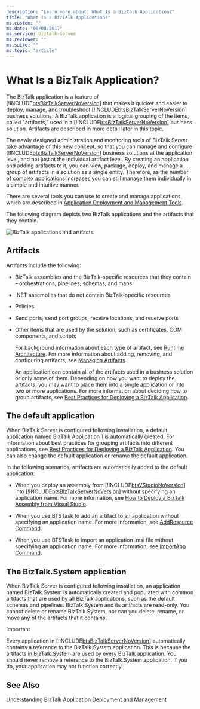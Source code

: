 ```yaml
---
description: "Learn more about: What Is a BizTalk Application?"
title: "What Is a BizTalk Application?"
ms.custom: ""
ms.date: "06/08/2017"
ms.service: biztalk-server
ms.reviewer: ""
ms.suite: ""
ms.topic: "article"
---
```

# What Is a BizTalk Application?
The BizTalk application is a feature of [!INCLUDE[btsBizTalkServerNoVersion](../includes/btsbiztalkservernoversion-md.md)] that makes it quicker and easier to deploy, manage, and troubleshoot [!INCLUDE[btsBizTalkServerNoVersion](../includes/btsbiztalkservernoversion-md.md)] business solutions. A BizTalk application is a logical grouping of the items, called "artifacts," used in a [!INCLUDE[btsBizTalkServerNoVersion](../includes/btsbiztalkservernoversion-md.md)] business solution. Artifacts are described in more detail later in this topic.  
  
 The newly designed administration and monitoring tools of BizTalk Server take advantage of this new concept, so that you can manage and configure [!INCLUDE[btsBizTalkServerNoVersion](../includes/btsbiztalkservernoversion-md.md)] business solutions at the application level, and not just at the individual artifact level. By creating an application and adding artifacts to it, you can view, package, deploy, and manage a group of artifacts in a solution as a single entity. Therefore, as the number of complex applications increases you can still manage them individually in a simple and intuitive manner.  
  
 There are several tools you can use to create and manage applications, which are described in [Application Deployment and Management Tools](../core/application-deployment-and-management-tools.md).  
  
 The following diagram depicts two BizTalk applications and the artifacts that they contain.  
  
 ![BizTalk applications and artifacts](../core/media/biztalkapplication.gif "BizTalkApplication")  
  
## Artifacts  
 Artifacts include the following:  
  
- BizTalk assemblies and the BizTalk-specific resources that they contain – orchestrations, pipelines, schemas, and maps  
  
- .NET assemblies that do not contain BizTalk-specific resources  
  
- Policies  
  
- Send ports, send port groups, receive locations, and receive ports  
  
- Other items that are used by the solution, such as certificates, COM components, and scripts  
  
  For background information about each type of artifact, see [Runtime Architecture](../core/runtime-architecture.md). For more information about adding, removing, and configuring artifacts, see [Managing Artifacts](../core/managing-artifacts.md).  
  
  An application can contain all of the artifacts used in a business solution or only some of them. Depending on how you want to deploy the artifacts, you may want to place them into a single application or into two or more applications. For more information about deciding how to group artifacts, see [Best Practices for Deploying a BizTalk Application](../core/best-practices-for-deploying-a-biztalk-application.md).  
  
## The default application  
 When BizTalk Server is configured following installation, a default application named BizTalk Application 1 is automatically created. For information about best practices for grouping artifacts into different applications, see [Best Practices for Deploying a BizTalk Application](../core/best-practices-for-deploying-a-biztalk-application.md). You can also change the default application or rename the default application.  
  
 In the following scenarios, artifacts are automatically added to the default application:  
  
- When you deploy an assembly from [!INCLUDE[btsVStudioNoVersion](../includes/btsvstudionoversion-md.md)] into [!INCLUDE[btsBizTalkServerNoVersion](../includes/btsbiztalkservernoversion-md.md)] without specifying an application name. For more information, see [How to Deploy a BizTalk Assembly from Visual Studio](../core/how-to-deploy-a-biztalk-assembly-from-visual-studio.md).  
  
- When you use BTSTask to add an artifact to an application without specifying an application name. For more information, see [AddResource Command](../core/addresource-command.md).  
  
- When you use BTSTask to import an application .msi file without specifying an application name. For more information, see [ImportApp Command](../core/importapp-command.md).  
  
## The BizTalk.System application  
 When BizTalk Server is configured following installation, an application named BizTalk.System is automatically created and populated with common artifacts that are used by all BizTalk applications, such as the default schemas and pipelines. BizTalk.System and its artifacts are read-only. You cannot delete or rename BizTalk.System, nor can you delete, rename, or move any of the artifacts that it contains.  
  
> [!IMPORTANT]
>  Every application in [!INCLUDE[btsBizTalkServerNoVersion](../includes/btsbiztalkservernoversion-md.md)] automatically contains a reference to the BizTalk.System application. This is because the artifacts in BizTalk.System are used by every BizTalk application. You should never remove a reference to the BizTalk.System application. If you do, your application may not function correctly.  
  
## See Also  
 [Understanding BizTalk Application Deployment and Management](../core/understanding-biztalk-application-deployment-and-management.md)
